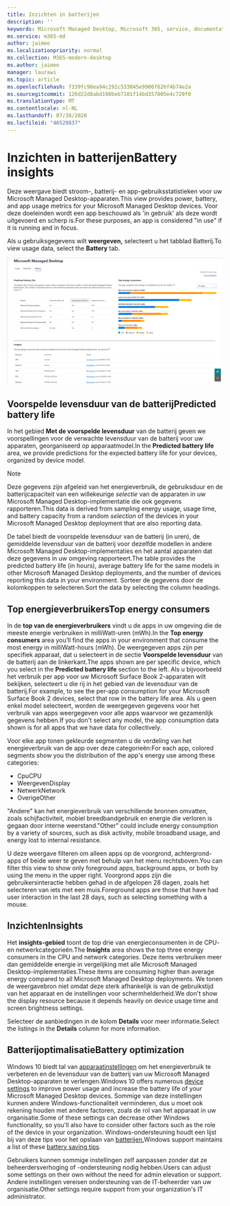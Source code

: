 ```yaml
---
title: Inzichten in batterijen
description: ''
keywords: Microsoft Managed Desktop, Microsoft 365, service, documentatie
ms.service: m365-md
author: jaimeo
ms.localizationpriority: normal
ms.collection: M365-modern-desktop
ms.author: jaimeo
manager: laurawi
ms.topic: article
ms.openlocfilehash: f339fc98ea94c291c533045e9906f626f4b74e2a
ms.sourcegitcommit: 126d22d8abd190beb7101f14bd357005e4c729f0
ms.translationtype: MT
ms.contentlocale: nl-NL
ms.lasthandoff: 07/30/2020
ms.locfileid: "46529837"
---
```

# <a name="battery-insights"></a><span data-ttu-id="88070-103">Inzichten in batterijen</span><span class="sxs-lookup"><span data-stu-id="88070-103">Battery insights</span></span>
<span data-ttu-id="88070-104">Deze weergave biedt stroom-, batterij- en app-gebruiksstatistieken voor uw Microsoft Managed Desktop-apparaten.</span><span class="sxs-lookup"><span data-stu-id="88070-104">This view provides power, battery, and app usage metrics for your Microsoft Managed Desktop devices.</span></span> <span data-ttu-id="88070-105">Voor deze doeleinden wordt een app beschouwd als 'in gebruik' als deze wordt uitgevoerd en scherp is.</span><span class="sxs-lookup"><span data-stu-id="88070-105">For these purposes, an app is considered "in use" if it is running and in focus.</span></span>

<span data-ttu-id="88070-106">Als u gebruiksgegevens wilt **weergeven,** selecteert u het tabblad Batterij.</span><span class="sxs-lookup"><span data-stu-id="88070-106">To view usage data, select the **Battery** tab.</span></span>

![Batterijvenster: voorspelde levensduur van de batterij per apparaatmodel in de linkerbovenhoek, bovenenergieconsumenten (per app) in de rechterbovenhoek, insights tabel aan de onderkant.](../../media/insights_battery.png)

## <a name="predicted-battery-life"></a><span data-ttu-id="88070-109">Voorspelde levensduur van de batterij</span><span class="sxs-lookup"><span data-stu-id="88070-109">Predicted battery life</span></span>

<span data-ttu-id="88070-110">In het gebied **Met de voorspelde levensduur** van de batterij geven we voorspellingen voor de verwachte levensduur van de batterij voor uw apparaten, georganiseerd op apparaatmodel.</span><span class="sxs-lookup"><span data-stu-id="88070-110">In the **Predicted battery life** area, we provide predictions for the expected battery life for your devices, organized by device model.</span></span>

> [!NOTE]
> <span data-ttu-id="88070-111">Deze gegevens zijn afgeleid van het energieverbruik, de gebruiksduur en de batterijcapaciteit van een willekeurige <em>selectie</em> van de apparaten in uw Microsoft Managed Desktop-implementatie die ook gegevens rapporteren.</span><span class="sxs-lookup"><span data-stu-id="88070-111">This data is derived from sampling energy usage, usage time, and battery capacity from a random <em>selection</em> of the devices in your Microsoft Managed Desktop deployment that are also reporting data.</span></span>

<span data-ttu-id="88070-112">De tabel biedt de voorspelde levensduur van de batterij (in uren), de gemiddelde levensduur van de batterij voor dezelfde modellen in andere Microsoft Managed Desktop-implementaties en het aantal apparaten dat deze gegevens in uw omgeving rapporteert.</span><span class="sxs-lookup"><span data-stu-id="88070-112">The table provides the predicted battery life (in hours), average battery life for the same models in other Microsoft Managed Desktop deployments, and the number of devices reporting this data in your environment.</span></span> <span data-ttu-id="88070-113">Sorteer de gegevens door de kolomkoppen te selecteren.</span><span class="sxs-lookup"><span data-stu-id="88070-113">Sort the data by selecting the column headings.</span></span>



## <a name="top-energy-consumers"></a><span data-ttu-id="88070-114">Top energieverbruikers</span><span class="sxs-lookup"><span data-stu-id="88070-114">Top energy consumers</span></span>

<span data-ttu-id="88070-115">In de **top van de energieverbruikers** vindt u de apps in uw omgeving die de meeste energie verbruiken in milliWatt-uren (mWh).</span><span class="sxs-lookup"><span data-stu-id="88070-115">In the **Top energy consumers** area you’ll find the apps in your environment that consume the most energy in milliWatt-hours (mWh).</span></span> <span data-ttu-id="88070-116">De weergegeven apps zijn per specifiek apparaat, dat u selecteert in de sectie **Voorspelde levensduur** van de batterij aan de linkerkant.</span><span class="sxs-lookup"><span data-stu-id="88070-116">The apps shown are per specific device, which you select in the **Predicted battery life** section to the left.</span></span> <span data-ttu-id="88070-117">Als u bijvoorbeeld het verbruik per app voor uw Microsoft Surface Book 2-apparaten wilt bekijken, selecteert u die rij in het gebied van de levensduur van de batterij.</span><span class="sxs-lookup"><span data-stu-id="88070-117">For example, to see the per-app consumption for your Microsoft Surface Book 2 devices, select that row in the battery life area.</span></span> <span data-ttu-id="88070-118">Als u geen enkel model selecteert, worden de weergegeven gegevens voor het verbruik van apps weergegeven voor alle apps waarvoor we gezamenlijk gegevens hebben.</span><span class="sxs-lookup"><span data-stu-id="88070-118">If you don't select any model, the app consumption data shown is for all apps that we have data for collectively.</span></span>

 <span data-ttu-id="88070-119">Voor elke app tonen gekleurde segmenten u de verdeling van het energieverbruik van de app over deze categorieën:</span><span class="sxs-lookup"><span data-stu-id="88070-119">For each app, colored segments show you the distribution of the app's energy use among these categories:</span></span>

- <span data-ttu-id="88070-120">Cpu</span><span class="sxs-lookup"><span data-stu-id="88070-120">CPU</span></span>
- <span data-ttu-id="88070-121">Weergeven</span><span class="sxs-lookup"><span data-stu-id="88070-121">Display</span></span>
- <span data-ttu-id="88070-122">Netwerk</span><span class="sxs-lookup"><span data-stu-id="88070-122">Network</span></span>
- <span data-ttu-id="88070-123">Overige</span><span class="sxs-lookup"><span data-stu-id="88070-123">Other</span></span>

<span data-ttu-id="88070-124">"Andere" kan het energieverbruik van verschillende bronnen omvatten, zoals schijfactiviteit, mobiel breedbandgebruik en energie die verloren is gegaan door interne weerstand.</span><span class="sxs-lookup"><span data-stu-id="88070-124">"Other" could include energy consumption by a variety of sources, such as disk activity, mobile broadband usage, and energy lost to internal resistance.</span></span> 

<span data-ttu-id="88070-125">U deze weergave filteren om alleen apps op de voorgrond, achtergrond-apps of beide weer te geven met behulp van het menu rechtsboven.</span><span class="sxs-lookup"><span data-stu-id="88070-125">You can filter this view to show only foreground apps, background apps, or both by using the menu in the upper right.</span></span> <span data-ttu-id="88070-126">Voorgrond apps zijn die gebruikersinteractie hebben gehad in de afgelopen 28 dagen, zoals het selecteren van iets met een muis.</span><span class="sxs-lookup"><span data-stu-id="88070-126">Foreground apps are those that have had user interaction in the last 28 days, such as selecting something with a mouse.</span></span>

## <a name="insights"></a><span data-ttu-id="88070-127">Inzichten</span><span class="sxs-lookup"><span data-stu-id="88070-127">Insights</span></span>

<span data-ttu-id="88070-128">Het **insights-gebied** toont de top drie van energieconsumenten in de CPU- en netwerkcategorieën.</span><span class="sxs-lookup"><span data-stu-id="88070-128">The **Insights** area shows the top three energy consumers in the CPU and network categories.</span></span> <span data-ttu-id="88070-129">Deze items verbruiken meer dan gemiddelde energie in vergelijking met alle Microsoft Managed Desktop-implementaties.</span><span class="sxs-lookup"><span data-stu-id="88070-129">These items are consuming higher than average energy compared to all Microsoft Managed Desktop deployments.</span></span> <span data-ttu-id="88070-130">We tonen de weergavebron niet omdat deze sterk afhankelijk is van de gebruikstijd van het apparaat en de instellingen voor schermhelderheid.</span><span class="sxs-lookup"><span data-stu-id="88070-130">We don't show the display resource because it depends heavily on device usage time and screen brightness settings.</span></span> 

<span data-ttu-id="88070-131">Selecteer de aanbiedingen in de kolom **Details** voor meer informatie.</span><span class="sxs-lookup"><span data-stu-id="88070-131">Select the listings in the **Details** column for more information.</span></span>

## <a name="battery-optimization"></a><span data-ttu-id="88070-132">Batterijoptimalisatie</span><span class="sxs-lookup"><span data-stu-id="88070-132">Battery optimization</span></span>

<span data-ttu-id="88070-133">Windows 10 biedt tal van [apparaatinstellingen](https://support.microsoft.com/help/20443/windows-10-battery-saving-tips) om het energieverbruik te verbeteren en de levensduur van de batterij van uw Microsoft Managed Desktop-apparaten te verlengen.</span><span class="sxs-lookup"><span data-stu-id="88070-133">Windows 10 offers numerous [device settings](https://support.microsoft.com/help/20443/windows-10-battery-saving-tips) to improve power usage and increase the battery life of your Microsoft Managed Desktop devices.</span></span> <span data-ttu-id="88070-134">Sommige van deze instellingen kunnen andere Windows-functionaliteit verminderen, dus u moet ook rekening houden met andere factoren, zoals de rol van het apparaat in uw organisatie.</span><span class="sxs-lookup"><span data-stu-id="88070-134">Some of these settings can decrease other Windows functionality, so you'll also have to consider other factors such as the role of the device in your organization.</span></span> <span data-ttu-id="88070-135">Windows-ondersteuning houdt een lijst bij van deze tips voor het opslaan van [batterijen.](https://support.microsoft.com/help/20443/windows-10-battery-saving-tips)</span><span class="sxs-lookup"><span data-stu-id="88070-135">Windows support maintains a list of these [battery saving tips](https://support.microsoft.com/help/20443/windows-10-battery-saving-tips).</span></span>

<span data-ttu-id="88070-136">Gebruikers kunnen sommige instellingen zelf aanpassen zonder dat ze beheerdersverhoging of -ondersteuning nodig hebben.</span><span class="sxs-lookup"><span data-stu-id="88070-136">Users can adjust some settings on their own without the need for admin elevation or support.</span></span> <span data-ttu-id="88070-137">Andere instellingen vereisen ondersteuning van de IT-beheerder van uw organisatie.</span><span class="sxs-lookup"><span data-stu-id="88070-137">Other settings require support from your organization's IT administrator.</span></span>
